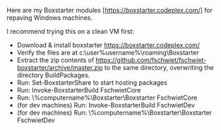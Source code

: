 
Here are my Boxstarter modules [https://boxstarter.codeplex.com/] for repaving Windows machines.

I recommend trying this on a clean VM first:

* Download & install boxstarter https://boxstarter.codeplex.com/
* Verify the files are at c:\user\%username%\roaming\Boxstarter
* Extract the zip contents of https://github.com/fschwiet/fschwiet-boxstarter/archive/master.zip to the same directory, overwriting the directory BuildPackages.
* Run: Set-BoxstarterShare to start hosting packages
* Run: Invoke-BoxstarterBuild FschwietCore
* Run: \\%computername%\Boxstarter\Boxstarter FschwietCore
* (for dev machines) Run: Invoke-BoxstarterBuild FschwietDev
* (for dev machines) Run: \\%computername%\Boxstarter\Boxstarter FschwietDev


